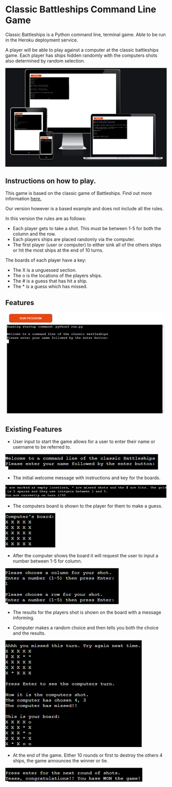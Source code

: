 # Classic Battleships Command Line Game

Classic Battleships is a Python command line, terminal game. Able to be run in the Heroku deployment service.

A player will be able to play against a computer at the classic battleships game. Each player has ships hidden randomly with the computers shots also determined by random selection.

![This is the responsive view of the game once deployed](assets/images/responsive-battleships.png)

## Instructions on how to play.

This game is based on the classic game of Battleships. Find out more information [here.](https://en.wikipedia.org/wiki/Battleship_(game))

Our version however is a based example and does not include all the rules.

In this version the rules are as follows:
* Each player gets to take a shot. This must be between 1-5 for both the column and the row.
* Each players ships are placed randomly via the computer.
* The first player (user or computer) to either sink all of the others ships or hit the most ships at the end of 10 turns.

The boards of each player have a key:
* The X is a unguessed section.
* The o is the locations of the players ships.
* The # is a guess that has hit a ship.
* The * is a guess which has missed.

## Features

![The Heroku app terminal for the battleship commandline game](assets/images/battleship-commandline-terminal.png)

## Existing Features

* User input to start the game allows for a user to enter their name or username to be referred to.

![The command line request for user input](assets/images/player-entry-battleship.png)

* The initial welcome message with instructions and key for the boards. 

![Welcome message included with instructions](assets/images/instructions-battleship.png)

* The computers board is shown to the player for them to make a guess.

![The computers board as shown to the player - has hidden ships](assets/images/computers-board.png)

* After the computer shows the board it will request the user to input a number between 1-5 for column.

![The input request for column and row](assets/images/players-choice.png)

* The results for the players shot is shown on the board with a message informing. 

* Computer makes a random choice and then tells you both the choice and the results.

![After the players guess we then get the result which is reflexted on board. The computer then goes.](assets/images/results-computershot.png)

* At the end of the game. Either 10 rounds or first to destroy the others 4 ships, the game announces the winner or tie.

![The final game message which announces the winner or tie game.](assets/images/final-result.png)

